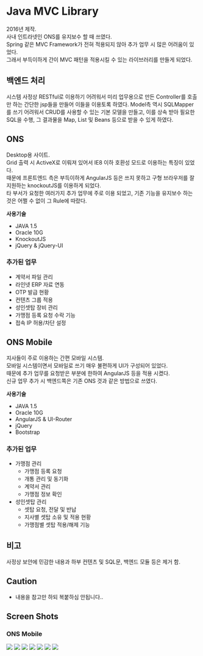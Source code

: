 # Java MVC Library
2016년 제작.  
사내 인트라넷인 ONS를 유지보수 할 때 쓰였다.  
Spring 같은 MVC Framework가 전혀 적용되지 않아 추가 업무 시 많은 어려움이 있었다.  
그래서 부득이하게 간이 MVC 패턴을 적용시킬 수 있는 라이브러리를 만들게 되었다. 

## 백엔드 처리
시스템 사정상 RESTful로 이용하기 어려워서 미리 업무용으로 만든 Controller를 호출만 하는 간단한 jsp들을 만들어 이들을 이용토록 하였다.
Model측 역시 SQLMapper를 쓰기 어려워서 CRUD를 사용할 수 있는 기본 모델을 만들고, 이를 상속 받아 필요한 SQL을 수행, 그 결과물을 Map, List 및 Beans 등으로 받을 수 있게 하였다.

## ONS
Desktop용 사이트.  
Grid 출력 시 ActiveX로 이뤄져 있어서 IE8 이하 호환성 모드로 이용하는 특징이 있었다.  
때문에 프론트엔드 측은 부득이하게 AngularJS 등은 쓰지 못하고 구형 브라우저를 잘 지원하는 knockoutJS를 이용하게 되었다.  
타 부서가 요청한 여러가지 추가 업무에 주로 이용 되었고, 기존 기능을 유지보수 하는 것은 어쩔 수 없이 그 Rule에 따랐다.

**사용기술**
- JAVA 1.5
- Oracle 10G
- KnockoutJS
- jQuery & jQuery-UI

### 추가된 업무
* 계약서 파일 관리
* 라인넷 ERP 자료 연동
* OTP 발급 현황
* 컨텐츠 그룹 적용
* 성인셋탑 장비 관리
* 가맹점 등록 요청 수락 기능
* 접속 IP 허용/차단 설정

## ONS Mobile
지사들이 주로 이용하는 간편 모바일 시스템.  
모바일 시스템이면서 모바일로 쓰기 매우 불편하게 UI가 구성되어 있었다.  
때문에 추가 업무를 요청받은 부분에 한하여 AngularJS 등을 적용 시켰다.  
신규 업무 추가 시 백엔드쪽은 기존 ONS 것과 같은 방법으로 쓰였다.

**사용기술**
- JAVA 1.5
- Oracle 10G
- AngularJS & UI-Router
- jQuery
- Bootstrap

### 추가된 업무
* 가맹점 관리
	- 가맹점 등록 요청
	- 개통 관리 및 동기화
	- 계약서 관리
	- 가맹점 정보 확인
* 성인셋탑 관리
	- 셋탑 요청, 전달 및 반납
	- 지사별 셋탑 소유 및 적용 현황
	- 가맹점별 셋탑 적용/해제 기능

## 비고
사정상 보안에 민감한 내용과 하부 컨텐츠 및 SQL문, 백엔드 모듈 등은 제거 함.

## Caution
- 내용을 참고만 하되 복붙하심 안됩니다..

## Screen Shots
### ONS Mobile
![](https://github.com/thesoncriel/java.mvc/blob/master/screenshots/001.png)
![](https://github.com/thesoncriel/java.mvc/blob/master/screenshots/002.png)
![](https://github.com/thesoncriel/java.mvc/blob/master/screenshots/003.png)
![](https://github.com/thesoncriel/java.mvc/blob/master/screenshots/004.png)
![](https://github.com/thesoncriel/java.mvc/blob/master/screenshots/005.png)
![](https://github.com/thesoncriel/java.mvc/blob/master/screenshots/006.png)
![](https://github.com/thesoncriel/java.mvc/blob/master/screenshots/007.png)